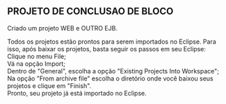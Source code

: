 <h2><b>PROJETO DE CONCLUSAO DE BLOCO</b></h2>

Criado um projeto WEB e OUTRO EJB.

Todos os projetos estão prontos para serem importados no Eclipse. Para isso, após baixar os projetos, basta seguir os passos em seu Eclipse:
<br/>
Clique no menu File;<br/>
Vá na opção Import;<br/>
Dentro de "General", escolha a opção "Existing Projects Into Workspace";<br/>
Na opção "From archive file" escolha o diretório onde você baixou seus projetos e clique em "Finish".<br/>
Pronto, seu projeto já está importado no Eclipse.
